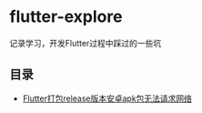 # flutter-explore
记录学习，开发Flutter过程中踩过的一些坑

## 目录
- [Flutter打包release版本安卓apk包无法请求网络](https://github.com/s1min/flutter-explore/issues/1)

